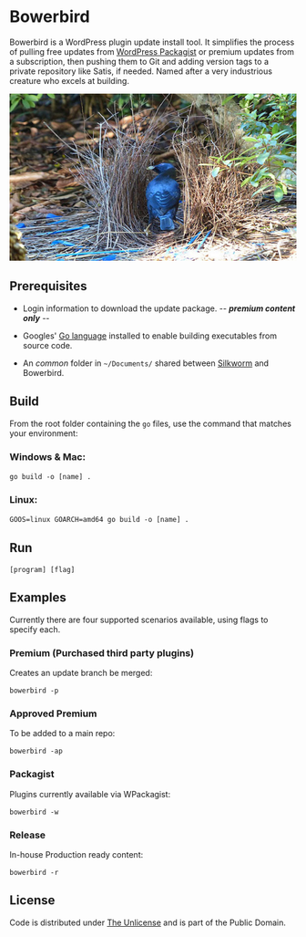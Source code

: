 # Bowerbird

Bowerbird is a WordPress plugin update install tool. It simplifies the process of pulling free updates from [WordPress Packagist](https://repo.packagist.org) or premium updates from a subscription, then pushing them to Git and adding version tags to a private repository like Satis, if needed. Named after a very industrious creature who excels at building.

![Bird](bowerbird.webp)

## Prerequisites

- Login information to download the update package. -- ***premium content only*** --

- Googles' [Go language](https://go.dev) installed to enable building executables from source code.

- An *common* folder in `~/Documents/` shared between [Silkworm](https://github.com/nausicaan/bowerbird.git) and Bowerbird.

## Build

From the root folder containing the `go` files, use the command that matches your environment:

### Windows & Mac:

``` console
go build -o [name] .
```

### Linux:

``` console
GOOS=linux GOARCH=amd64 go build -o [name] .
```

## Run

``` console
[program] [flag]
```

## Examples

Currently there are four supported scenarios available, using flags to specify each.

### Premium (Purchased third party plugins)

Creates an update branch be merged:

``` console
bowerbird -p
```

### Approved Premium

To be added to a main repo:

``` console
bowerbird -ap
```

### Packagist

Plugins currently available via WPackagist:

``` console
bowerbird -w
```

### Release

In-house Production ready content:

``` console
bowerbird -r
```

## License

Code is distributed under [The Unlicense](https://github.com/nausicaan/free/blob/main/LICENSE.md) and is part of the Public Domain.
